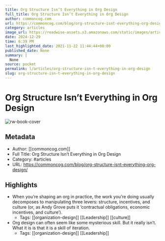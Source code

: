 ```yaml
---
title: Org Structure Isn’t Everything in Org Design
full_title: Org Structure Isn’t Everything in Org Design
author: commoncog.com
url: https://commoncog.com/blog/org-structure-isnt-everything-org-design/
category: articles
image_url: https://readwise-assets.s3.amazonaws.com/static/images/article0.00998d930354.png
date: 2024-12-29
time: 6:39 PM
last_highlighted_date: 2021-11-22 11:44:44+00:00
published_date: None
summary: |
  None
source: pocket
permalink: l/articles/org-structure-isn-t-everything-in-org-design
slug: org-structure-isn-t-everything-in-org-design
---
```

# Org Structure Isn’t Everything in Org Design

![rw-book-cover](https://readwise-assets.s3.amazonaws.com/static/images/article0.00998d930354.png)

## Metadata
- Author: [[commoncog.com]]
- Full Title: Org Structure Isn’t Everything in Org Design
- Category: #articles
- URL: https://commoncog.com/blog/org-structure-isnt-everything-org-design/

## Highlights
- When you’re shaping an org in practice, the work you’re doing usually decomposes to manipulating three levers: structure, incentives, and culture (or, as Andy Grove puts it ‘contractual obligations, economic incentives, and culture’).
    - Tags: [[organization-design]] [[Leadership]] [[culture]] 
- Org design can often seem like some mysterious skill. But it really isn’t. What it is is that it is a skill of iteration.
    - Tags: [[organization-design]] [[Leadership]] 


